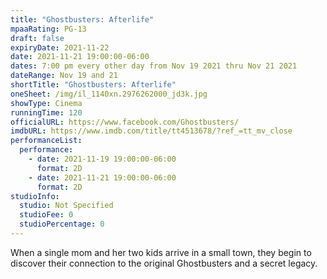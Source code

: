 ```yaml
---
title: "Ghostbusters: Afterlife"
mpaaRating: PG-13
draft: false
expiryDate: 2021-11-22
date: 2021-11-21 19:00:00-06:00
dates: 7:00 pm every other day from Nov 19 2021 thru Nov 21 2021
dateRange: Nov 19 and 21
shortTitle: "Ghostbusters: Afterlife"
oneSheet: /img/il_1140xn.2976262000_jd3k.jpg
showType: Cinema
runningTime: 120
officialURL: https://www.facebook.com/Ghostbusters/
imdbURL: https://www.imdb.com/title/tt4513678/?ref_=tt_mv_close
performanceList:
  performance:
    - date: 2021-11-19 19:00:00-06:00
      format: 2D
    - date: 2021-11-21 19:00:00-06:00
      format: 2D
studioInfo:
  studio: Not Specified
  studioFee: 0
  studioPercentage: 0
---
```


When a single mom and her two kids arrive in a small town, they begin to discover their connection to the original Ghostbusters and a secret legacy.
